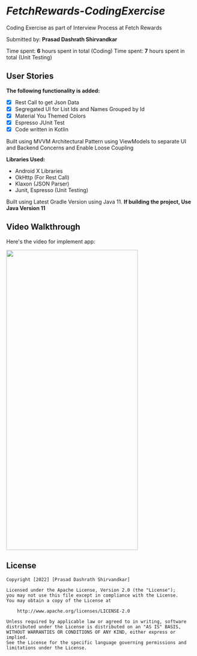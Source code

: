 # *FetchRewards-CodingExercise*

Coding Exercise as part of Interview Process at Fetch Rewards

Submitted by: **Prasad Dashrath Shirvandkar**

Time spent: **6** hours spent in total (Coding)
Time spent: **7** hours spent in total (Unit Testing)

## User Stories

**The following functionality is added:**

* [X] Rest Call to get Json Data
* [X] Segregated UI for List Ids and Names Grouped by Id
* [X] Material You Themed Colors
* [X] Espresso JUnit Test
* [X] Code written in Kotlin

Built using MVVM Architectural Pattern using ViewModels to separate UI and Backend Concerns and Enable Loose Coupling

**Libraries Used:**
- Android X Libraries
- OkHttp (For Rest Call)
- Klaxon (JSON Parser)
- Junit, Espresso (Unit Testing)

Built using Latest Gradle Version using Java 11.
**If building the project, Use Java Version 11** 

## Video Walkthrough

Here's the video for implement app:

<img src="coding_exercise.gif" width="350" height="800"/>

## License

    Copyright [2022] [Prasad Dashrath Shirvandkar]

    Licensed under the Apache License, Version 2.0 (the "License");
    you may not use this file except in compliance with the License.
    You may obtain a copy of the License at

        http://www.apache.org/licenses/LICENSE-2.0

    Unless required by applicable law or agreed to in writing, software
    distributed under the License is distributed on an "AS IS" BASIS,
    WITHOUT WARRANTIES OR CONDITIONS OF ANY KIND, either express or implied.
    See the License for the specific language governing permissions and
    limitations under the License.
